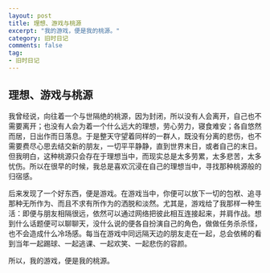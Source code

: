 ```yaml
---
layout: post
title: 理想、游戏与桃源
excerpt: "我的游戏，便是我的桃源。"
category: 旧时日记
comments: false
tag:
- 旧时日记
---
```


## 理想、游戏与桃源

我曾经说，向往着一个与世隔绝的桃源，因为封闭，所以没有人会离开，自己也不需要离开；也没有人会为着一个什么远大的理想，劳心劳力，寝食难安；各自悠然而居，日出作而日落息。于是整天守望着同样的一群人，既没有分离的悲伤，也不需要费尽心思去结交新的朋友，一切平平静静，直到世界末日，或者自己的末日。但我明白，这种桃源只会存在于理想当中，而现实总是太多劳累，太多悲苦，太多忧伤。所以在很早的时候，我总是喜欢沉浸在自己的理想当中，寻找那种桃源般的归宿感。

后来发现了一个好东西，便是游戏。在游戏当中，你便可以放下一切的包袱、追寻那种无所作为、而且不求有所作为的洒脱和淡然。尤其是，游戏给了我那样一种生活：即便与朋友相隔很远，依然可以通过网络把彼此相互连接起来，并肩作战。想到什么话题便可以聊聊天，没什么说的便各自扮演自己的角色，做做任务杀杀怪，也不会造成什么冷场感。每当在游戏中同远隔天边的朋友走在一起，总会依稀的看到当年一起踢球、一起逃课、一起欢笑、一起悲伤的容颜。

所以，我的游戏，便是我的桃源。
